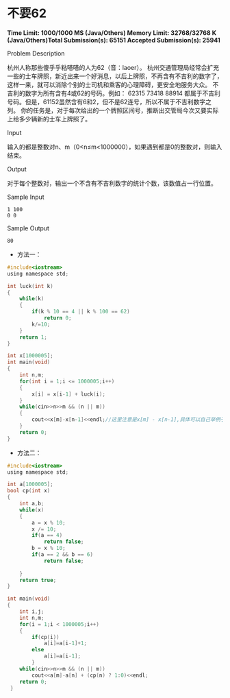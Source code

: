 # 不要62

**Time Limit: 1000/1000 MS (Java/Others)    Memory Limit: 32768/32768 K (Java/Others)Total Submission(s): 65151    Accepted Submission(s): 25941**

Problem Description

杭州人称那些傻乎乎粘嗒嗒的人为62（音：laoer）。
杭州交通管理局经常会扩充一些的士车牌照，新近出来一个好消息，以后上牌照，不再含有不吉利的数字了，这样一来，就可以消除个别的士司机和乘客的心理障碍，更安全地服务大众。
不吉利的数字为所有含有4或62的号码。例如：
62315 73418 88914
都属于不吉利号码。但是，61152虽然含有6和2，但不是62连号，所以不属于不吉利数字之列。
你的任务是，对于每次给出的一个牌照区间号，推断出交管局今次又要实际上给多少辆新的士车上牌照了。

 

Input

输入的都是整数对n、m（0<n≤m<1000000），如果遇到都是0的整数对，则输入结束。

 

Output

对于每个整数对，输出一个不含有不吉利数字的统计个数，该数值占一行位置。

 

Sample Input

```
1 100
0 0
```

 

Sample Output

```
80
```

- 方法一：
```c
#include<iostream>
using namespace std;

int luck(int k)
{
	while(k)
	{
		if(k % 10 == 4 || k % 100 == 62)
			return 0;
		k/=10;
	}
	return 1;
}

int x[1000005];
int main(void)
{
	int n,m;
	for(int i = 1;i <= 1000005;i++)
	{
		x[i] = x[i-1] + luck(i); 
	} 
	while(cin>>n>>m && (n || m))
	{
		cout<<x[m]-x[n-1]<<endl;//这里注意是x[m] - x[n-1],具体可以自己举例子
	}
	return 0;
}
```





- 方法二：

```c
#include<iostream>
using namespace std;

int a[1000005];
bool cp(int x)
{
	int a,b;
	while(x)
	{
		a = x % 10;
		x /= 10;
		if(a == 4)
			return false;
		b = x % 10;
		if(a == 2 && b == 6)
			return false;
			
	}
	return true;
}

int main(void)
{
	int i,j;
	int n,m;
	for(i = 1;i < 1000005;i++)
	{
		if(cp(i))
			a[i]=a[i-1]+1;
		else
			a[i]=a[i-1];
		}	
	while(cin>>n>>m && (n || m))
		cout<<a[m]-a[n] + (cp(n) ? 1:0)<<endl;
	return 0;	
 } 
```

